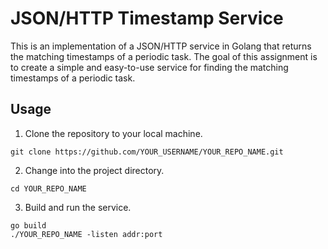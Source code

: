 # JSON/HTTP Timestamp Service

This is an implementation of a JSON/HTTP service in Golang that returns the matching timestamps of a periodic task. The goal of this assignment is to create a simple and easy-to-use service for finding the matching timestamps of a periodic task.


## Usage

1. Clone the repository to your local machine.

```
git clone https://github.com/YOUR_USERNAME/YOUR_REPO_NAME.git
```

2. Change into the project directory.


```
cd YOUR_REPO_NAME
```

3. Build and run the service.

```
go build
./YOUR_REPO_NAME -listen addr:port
```

